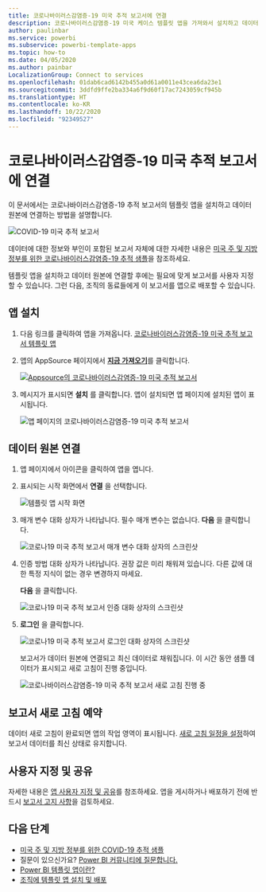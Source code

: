 ```yaml
---
title: 코로나바이러스감염증-19 미국 추적 보고서에 연결
description: 코로나바이러스감염증-19 미국 케이스 템플릿 앱을 가져와서 설치하고 데이터에 연결하는 방법
author: paulinbar
ms.service: powerbi
ms.subservice: powerbi-template-apps
ms.topic: how-to
ms.date: 04/05/2020
ms.author: painbar
LocalizationGroup: Connect to services
ms.openlocfilehash: 01dab6cad6142b455a0d61a0011e43cea6da23e1
ms.sourcegitcommit: 3ddfd9ffe2ba334a6f9d60f17ac7243059cf945b
ms.translationtype: HT
ms.contentlocale: ko-KR
ms.lasthandoff: 10/22/2020
ms.locfileid: "92349527"
---
```

# <a name="connect-to-the-covid-19-us-tracking-report"></a>코로나바이러스감염증-19 미국 추적 보고서에 연결
이 문서에서는 코로나바이러스감염증-19 추적 보고서의 템플릿 앱을 설치하고 데이터 원본에 연결하는 방법을 설명합니다.

![COVID-19 미국 추적 보고서](media/service-connect-to-covid-19-tracking/service-covid-19-us-tracking-report-title-screen.png)

데이터에 대한 정보와 부인이 포함된 보고서 자체에 대한 자세한 내용은 [미국 주 및 지방 정부를 위한 코로나바이러스감염증-19 추적 샘플](../create-reports/sample-covid-19-us.md)을 참조하세요.

템플릿 앱을 설치하고 데이터 원본에 연결할 후에는 필요에 맞게 보고서를 사용자 지정할 수 있습니다. 그런 다음, 조직의 동료들에게 이 보고서를 앱으로 배포할 수 있습니다.

## <a name="install-the-app"></a>앱 설치

1. 다음 링크를 클릭하여 앱을 가져옵니다. [코로나바이러스감염증-19 미국 추적 보고서 템플릿 앱](https://app.powerbi.com/groups/me/getapps/services/pbi-contentpacks.covid19ms)

1. 앱의 AppSource 페이지에서 [**지금 가져오기**](https://app.powerbi.com/groups/me/getapps/services/pbi-contentpacks.covid19ms)를 클릭합니다.

    [![Appsource의 코로나바이러스감염증-19 미국 추적 보고서](media/service-connect-to-covid-19-tracking/service-covid-19-us-tracking-report-appsource-icon.png)](https://app.powerbi.com/groups/me/getapps/services/pbi-contentpacks.covid19ms)

1. 메시지가 표시되면 **설치** 를 클릭합니다. 앱이 설치되면 앱 페이지에 설치된 앱이 표시됩니다.

   ![앱 페이지의 코로나바이러스감염증-19 미국 추적 보고서](media/service-connect-to-covid-19-tracking/service-covid-19-us-tracking-report-apps-page-icon.png)

## <a name="connect-to-data-sources"></a>데이터 원본 연결 

1. 앱 페이지에서 아이콘을 클릭하여 앱을 엽니다.

1. 표시되는 시작 화면에서 **연결** 을 선택합니다.

   ![템플릿 앱 시작 화면](media/service-connect-to-covid-19-tracking/service-covid-19-us-tracking-report-splash-screen.png)

1. 매개 변수 대화 상자가 나타납니다. 필수 매개 변수는 없습니다. **다음** 을 클릭합니다.

   ![코로나19 미국 추적 보고서 매개 변수 대화 상자의 스크린샷](media/service-connect-to-covid-19-tracking/service-covid-19-us-tracking-report-parameters-dialog.png)

1. 인증 방법 대화 상자가 나타납니다. 권장 값은 미리 채워져 있습니다. 다른 값에 대한 특정 지식이 없는 경우 변경하지 마세요.

    **다음** 을 클릭합니다.

   ![코로나19 미국 추적 보고서 인증 대화 상자의 스크린샷](media/service-connect-to-covid-19-tracking/service-covid-19-us-tracking-report-authentication-dialog.png)

1. **로그인** 을 클릭합니다.

   ![코로나19 미국 추적 보고서 로그인 대화 상자의 스크린샷](media/service-connect-to-covid-19-tracking/service-covid-19-us-tracking-report-signin-dialog.png)
 
   보고서가 데이터 원본에 연결되고 최신 데이터로 채워집니다. 이 시간 동안 샘플 데이터가 표시되고 새로 고침이 진행 중입니다.

   ![코로나바이러스감염증-19 미국 추적 보고서 새로 고침 진행 중](media/service-connect-to-covid-19-tracking/service-covid-19-us-tracking-report-refresh-monitor.png)

## <a name="schedule-report-refresh"></a>보고서 새로 고침 예약

데이터 새로 고침이 완료되면 앱의 작업 영역이 표시됩니다. [새로 고침 일정을 설정](../connect-data/refresh-scheduled-refresh.md)하여 보고서 데이터를 최신 상태로 유지합니다.

## <a name="customize-and-share"></a>사용자 지정 및 공유

자세한 내용은 [앱 사용자 지정 및 공유](../connect-data/service-template-apps-install-distribute.md#customize-and-share-the-app)를 참조하세요. 앱을 게시하거나 배포하기 전에 반드시 [보고서 고지 사항](../create-reports/sample-covid-19-us.md#disclaimers)을 검토하세요.

## <a name="next-steps"></a>다음 단계
* [미국 주 및 지방 정부를 위한 COVID-19 추적 샘플](../create-reports/sample-covid-19-us.md)
* 질문이 있으신가요? [Power BI 커뮤니티에 질문합니다.](https://community.powerbi.com/)
* [Power BI 템플릿 앱이란?](../connect-data/service-template-apps-overview.md)
* [조직에 템플릿 앱 설치 및 배포](../connect-data/service-template-apps-install-distribute.md)
